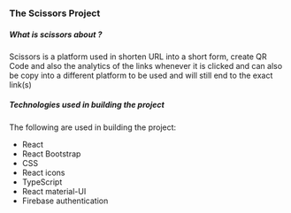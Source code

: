 <h3>The Scissors Project</h3>

<h5>What is scissors about ? </h5>

<p> Scissors is a platform used in shorten URL into a short form, create QR Code and also the analytics of the links whenever it is clicked and can also be copy into a different platform to be used and will still end to the exact link(s)</p>

<h5> Technologies used in building the project </h5>

<p>The following are used in building the project:
<ul>
<li>React</li>
<li>React Bootstrap</li>
<li>CSS</li>
<li>React icons</li>
<li>TypeScript</li>
<li>React material-UI </li>
<li>Firebase authentication</li>
</ul>

